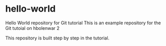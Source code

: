 # hello-world
Hello World repository for Git tutorial
This is an example repository for the Git tutoial on hbolenwar 2

This repository is built step by step in the tutorial.
